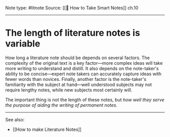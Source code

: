 Note type: #litnote
Source: [[📖 How to Take Smart Notes]] ch.10

---
# The length of literature notes is variable
How long a literature note should be depends on several factors. The complexity of the original text is a key factor—more complex ideas will take more writing to understand and distill. It also depends on the note-taker's ability to be concise—expert note takers can accurately capture ideas with fewer words than novices. Finally, another factor is the note-taker's familiarity with the subject at hand—well understood subjects may not require lengthy notes, while new subjects most certainly will.

The important thing is not the length of these notes, but *how well they serve the purpose of aiding the writing of permanent notes.*

---
See also:
- [[How to make Literature Notes]]
